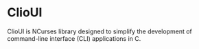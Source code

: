 # ClioUI
ClioUI is NCurses library designed to simplify the development of command-line interface (CLI) applications in C.
